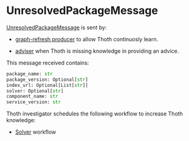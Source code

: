 # UnresolvedPackageMessage

[UnresolvedPackageMessage](https://github.com/thoth-station/messaging/blob/master/thoth/messaging/unresolved_package.py) is sent by:

- [graph-refresh producer](https://github.com/thoth-station/graph-refresh-job) to allow Thoth continuosly learn.

- [adviser](https://github.com/thoth-station/adviser) when Thoth is missing knowledge in providing an advice.

This message received contains:

```python
package_name: str
package_version: Optional[str]
index_url: Optional[List[str]]
solver: Optional[str]
component_name: str
service_version: str
```

Thoth investigator schedules the following workflow to increase Thoth knowledge:

- [Solver](https://github.com/thoth-station/solver) workflow
